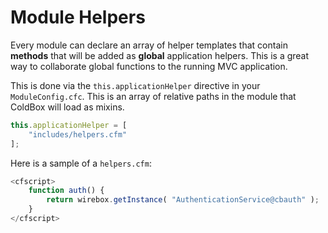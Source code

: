 # Module Helpers

Every module can declare an array of helper templates that contain **methods** that will be added as **global** application helpers.  This is a great way to collaborate global functions to the running MVC application.

This is done via the `this.applicationHelper` directive in your `ModuleConfig.cfc`.  This is an array of relative paths in the module that ColdBox will load as mixins.

```javascript
this.applicationHelper = [
    "includes/helpers.cfm"
];
```

Here is a sample of a `helpers.cfm`:

```javascript
<cfscript>
    function auth() {
        return wirebox.getInstance( "AuthenticationService@cbauth" );
    }
</cfscript>
```

